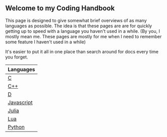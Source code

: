 ## Welcome to my Coding Handbook

This page is designed to give somewhat brief overviews of as many languages as possible.
The idea is that these pages are are for quickly getting up to speed with a language you haven't used in a while.
(By you, I mostly mean me. These pages are mostly for me when I need to remember some feature I haven't used in a while)

It's easier to put it all in one place than search around for docs every time you forget.

| Languages |
| --------- |
| [C](wesjenkins.github.io/c) |
| [C++](wesjenkins.github.io/cpp) |
| [D](wesjenkins.github.io/d) |
| [Javascript](wesjenkins.github.io/javascript) |
| [Julia](wesjenkins.github.io/julia) |
| [Lua](wesjenkins.github.io/lua) |
| [Python](wesjenkins.github.io/python) |
